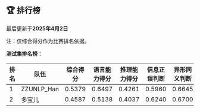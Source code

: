 
<br/>

## 🏆 排行榜

<p class="text-center">最后更新于<strong>2025年4月2日</strong></p>

<p>注：仅综合得分作为比赛排名依据。</p>

**测试集排名榜**：

| 排名 | 队伍     | 综合得分  | 语言能力得分  | 推理能力得分  | 信息正误判断 | 异形同义判断 | 参照实体判断 | 中文方位推理 | 英文方位推理 |
| ---- | -------- | ------ | ------ | ------ | ------- | ------- | ------- | ------- | ------- |
| 1    | ZZUNLP_Han | 0.5379 | 0.6497 | 0.4261 | 0.5960 | 0.6645 | 0.6886 | 0.4271 | 0.4251 |
| 2    | 多宝儿 | 0.4587 | 0.5138 | 0.4037 | 0.6240 | 0.6700 | 0.2473 | 0.3997 | 0.4077 |

<br/>
